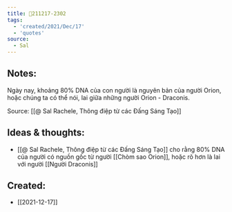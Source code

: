 ```yaml
---
title: 💬211217-2302
tags:
  - 'created/2021/Dec/17'
  - 'quotes'
source:
  - Sal
---
```


## Notes:
Ngày nay, khoảng 80% DNA của con người là nguyên bản của người Orion, hoặc chúng ta có thể nói, lai giữa những người Orion - Draconis.

Source: [[@ Sal Rachele, Thông điệp từ các Đấng Sáng Tạo]]

## Ideas & thoughts:
- [[@ Sal Rachele, Thông điệp từ các Đấng Sáng Tạo]] cho rằng 80% DNA của người có nguồn gốc từ người [[Chòm sao Orion]], hoặc rõ hơn là lai với người [[Người Draconis]]
## Created:
- [[2021-12-17]]
